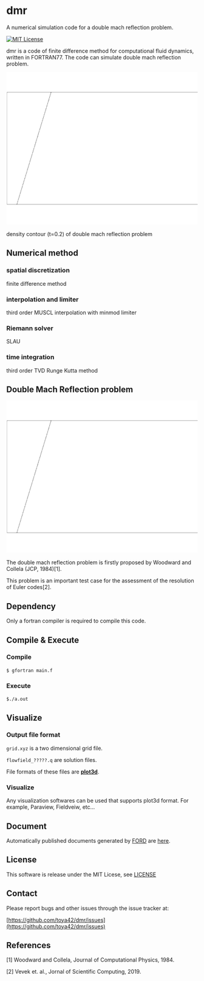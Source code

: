 # dmr

A numerical simulation code for a double mach reflection problem.

[![MIT License](http://img.shields.io/badge/license-MIT-blue.svg?style=flat)](LICENSE)

dmr is a code of finite difference method for computational fluid dynamics, written in FORTRAN77. The code can simulate double mach reflection problem.

<p align="center">
     <img src="https://github.com/toya42/garage/blob/master/dmr/density_contour.gif"
width="954" height="401"
alt="double mach reflection"
title="density contour of double mach reflection problem (t=0.2)">
</p>

density contour (t=0.2) of double mach reflection problem

## Numerical method

### spatial discretization

finite difference method

### interpolation and limiter

third order MUSCL interpolation with minmod limiter

### Riemann solver

SLAU

### time integration

third order TVD Runge Kutta method

## Double Mach Reflection problem

<p align="center">
     <img src="https://github.com/toya42/garage/blob/master/dmr/density_contour.gif"
width="954" height="401"
alt="double mach reflection"
title="density contour of double mach reflection problem (t=0.2)">
</p>

The double mach reflection problem is firstly proposed by Woodward and Collela (JCP, 1984)[1].

This problem is an important test case for the assessment of the resolution of Euler codes[2].

## Dependency

Only a fortran compiler is required to compile this code.

## Compile & Execute

### Compile

```shell
$ gfortran main.f
```

### Execute

```shell
$./a.out
```

## Visualize

### Output file format

`grid.xyz` is a two dimensional grid file.

`flowfield_?????.q` are solution files.

File formats of these files are [**plot3d**](https://www.grc.nasa.gov/www/wind/valid/plot3d.html).

### Visualize

Any visualization softwares can be used that supports plot3d format. For example, Paraview, Fieldveiw, etc...

## Document

Automatically published documents generated by [FORD](https://github.com/Fortran-FOSS-Programmers/ford) are [here](https://toya42.github.io/dmr/).

## License

This software is release under the MIT Licese, see [LICENSE](https://github.com/toya42/dmr/blob/main/LICENSE)

## Contact

Please report bugs and other issues through the issue tracker at:

[https://github.com/toya42/dmr/issues](https://github.com/toya42/dmr/issues)

## References

[1] Woodward and Collela, Journal of Computational Physics, 1984.

[2] Vevek et. al., Jornal of Scientific Computing, 2019.
